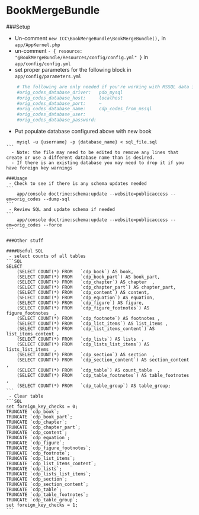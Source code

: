 BookMergeBundle
=======

###Setup
 - Un-comment `new ICC\BookMergeBundle\BookMergeBundle(),` in  `app/AppKernel.php` 
 - un-comment `- { resource: "@BookMergeBundle/Resources/config/config.yml" }` in `app/config/config.yml`
 - set proper parameters for the following block in `app/config/parameters.yml`
```yml
    # The following are only needed if you're working with MSSQL data imports
    #orig_codes_database_driver:   pdo_mysql
    #orig_codes_database_host:     localhost
    #orig_codes_database_port:     ~
    #orig_codes_database_name:     cdp_codes_from_mssql
    #orig_codes_database_user:
    #orig_codes_database_password:
```
 - Put populate database configured above with new book
````
    mysql -u {username} -p {database_name} < sql_file.sql
```
  - Note: the file may need to be edited to remove any lines that create or use a different database name than is desired.
  - If there is an existing database you may need to drop it if you have foreign key warnings
   
###Usage
 - Check to see if there is any schema updates needed 
```
    app/console doctrine:schema:update --website=publicaccess --em=orig_codes --dump-sql
```
 - Review SQL and update schema if needed
```
    app/console doctrine:schema:update --website=publicaccess --em=orig_codes --force
```

###Other stuff

####Useful SQL
 - select counts of all tables
```SQL
SELECT 
	(SELECT COUNT(*) FROM   `cdp_book`) AS book,
	(SELECT COUNT(*) FROM   `cdp_book_part`) AS book_part,
	(SELECT COUNT(*) FROM   `cdp_chapter`) AS chapter  ,
	(SELECT COUNT(*) FROM   `cdp_chapter_part`) AS chapter_part,
	(SELECT COUNT(*) FROM   `cdp_content`) AS content,
	(SELECT COUNT(*) FROM   `cdp_equation`) AS equation,
	(SELECT COUNT(*) FROM   `cdp_figure`) AS figure,
	(SELECT COUNT(*) FROM   `cdp_figure_footnotes`) AS figure_footnotes  ,
	(SELECT COUNT(*) FROM   `cdp_footnote`) AS footnotes ,
	(SELECT COUNT(*) FROM   `cdp_list_items`) AS list_items ,
	(SELECT COUNT(*) FROM   `cdp_list_items_content`) AS list_items_content ,
	(SELECT COUNT(*) FROM   `cdp_lists`) AS lists  ,
	(SELECT COUNT(*) FROM   `cdp_lists_list_items`) AS lists_list_items  ,
	(SELECT COUNT(*) FROM   `cdp_section`) AS section  ,
	(SELECT COUNT(*) FROM   `cdp_section_content`) AS section_content  ,
	(SELECT COUNT(*) FROM   `cdp_table`) AS count_table  ,
	(SELECT COUNT(*) FROM   `cdp_table_footnotes`) AS table_footnotes  ,
	(SELECT COUNT(*) FROM   `cdp_table_group`) AS table_group;
```
 - Clear table
```SQL
set foreign_key_checks = 0;
TRUNCATE `cdp_book`;
TRUNCATE `cdp_book_part`;
TRUNCATE `cdp_chapter`;
TRUNCATE `cdp_chapter_part`;
TRUNCATE `cdp_content`;
TRUNCATE `cdp_equation`;
TRUNCATE `cdp_figure`;
TRUNCATE `cdp_figure_footnotes`;
TRUNCATE `cdp_footnote`;
TRUNCATE `cdp_list_items`;
TRUNCATE `cdp_list_items_content`;
TRUNCATE `cdp_lists`;
TRUNCATE `cdp_lists_list_items`;
TRUNCATE `cdp_section`;
TRUNCATE `cdp_section_content`;
TRUNCATE `cdp_table`;
TRUNCATE `cdp_table_footnotes`;
TRUNCATE `cdp_table_group`;
set foreign_key_checks = 1;
```
